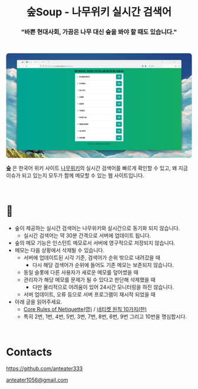 <h1 align="center">숲Soup - 나무위키 실시간 검색어</h1>
<h3 align="center">"바쁜 현대사회, 가끔은 나무 대신 숲을 봐야 할 때도 있습니다."</h3>

<br/>

<p align="center">
  <img style="border-radius: .5em;" src="images/s1.png" alt="s1" />
</p>

**[숲](https://blog.anteater-lab.link/namu-soup/)** 은 한국어 위키 사이트 [나무위키](https://namu.wiki/)의 실시간 검색어를 빠르게 확인할 수 있고, 왜 지금 이슈가 되고 있는지 모두가 함께 메모할 수 있는 웹 사이트입니다.

<br/>

<h1 align="left">🔔</h1>

- 숲이 제공하는 실시간 검색어는 나무위키와 실시간으로 동기화 되지 않습니다.
  - 실시간 검색어는 약 30분 간격으로 서버에 업데이트 됩니다.
- 숲의 메모 기능은 인스턴트 메모로서 서버에 영구적으로 저장되지 않습니다.
- 메모는 다음 상황에서 삭제될 수 있습니다.
  - 서버에 업데이트된 시각 기준, 검색어가 순위 밖으로 내려갔을 때
    - 다시 해당 검색어가 순위에 들어도 기존 메모는 보존되지 않습니다.
  - 동일 슬롯에 다른 사용자가 새로운 메모를 덮어썼을 때
  - 관리자가 해당 메모를 문제가 될 수 있다고 판단해 삭제했을 때
    - 다만 물리적으로 어려움이 있어 24시간 모니터링을 하진 않습니다.
  - 서버 업데이트, 오류 등으로 서버 프로그램이 재시작 되었을 때
- 아래 글을 읽어주세요.
  - [Core Rules of Netiquette(영)](https://coursedesign.colostate.edu/obj/corerulesnet.html) / [네티켓 원칙 10가지(한)](https://web.archive.org/web/20140319070422/http://www.i-museum.or.kr/sub04/04/netiquette_read2.jsp)
  - 특히 2번, 1번, 4번, 5번, 3번, 7번, 8번, 6번, 9번 그리고 10번을 명심합시다.

<br/>

<h1 align="left">Contacts</h1>
<p align="left"><a href="https://github.com/anteater333">https://github.com/anteater333</a></p>
<p align="left"><a href="mailto:anteater1056@gmail.com">anteater1056@gmail.com</a></p>
